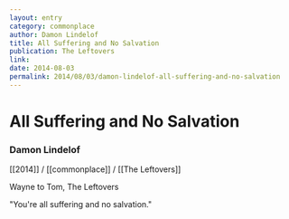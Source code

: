 ```yaml
---
layout: entry
category: commonplace
author: Damon Lindelof
title: All Suffering and No Salvation
publication: The Leftovers
link:
date: 2014-08-03
permalink: 2014/08/03/damon-lindelof-all-suffering-and-no-salvation
---
```


# All Suffering and No Salvation

### Damon Lindelof

[[2014]] / [[commonplace]] / [[The Leftovers]]

Wayne to Tom, The Leftovers

"You're all suffering and no salvation."